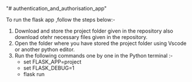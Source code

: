 "# authentication_and_authorisation_app" 

To run the flask app ,follow the steps below:-

1. Download and store the project folder given in the repository also download otehr necessary files given in the repository.
2. Open the folder where you have stored the project folder using Vscode or another python editor.
3. Run the following commands one by one in the Python terminal :-
    - set FLASK_APP=project
    - set FLASK_DEBUG=1
    - flask run
